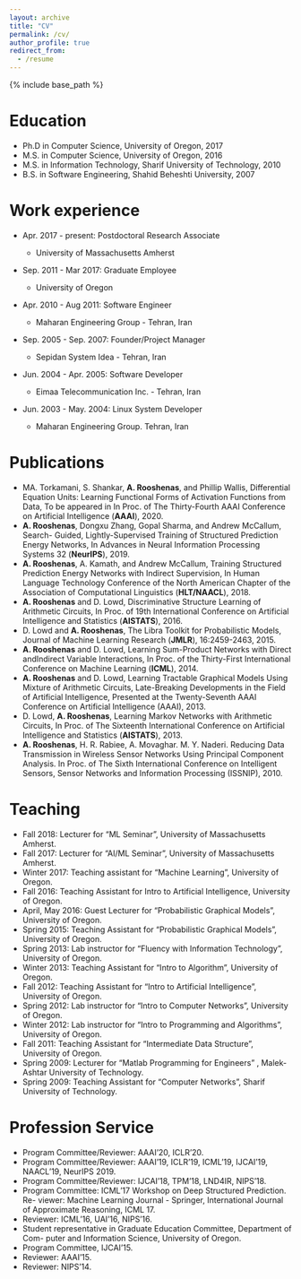 ```yaml
---
layout: archive
title: "CV"
permalink: /cv/
author_profile: true
redirect_from:
  - /resume
---
```


{% include base_path %}

Education
======
* Ph.D in Computer Science, University of Oregon, 2017
* M.S. in Computer Science, University of Oregon, 2016
* M.S. in Information Technology, Sharif University of Technology, 2010
* B.S. in Software Engineering, Shahid Beheshti University, 2007

Work experience
======
* Apr. 2017 - present: Postdoctoral Research Associate
  * University of Massachusetts Amherst

* Sep. 2011 - Mar 2017: Graduate Employee
  * University of Oregon
  
* Apr. 2010 - Aug 2011: Software Engineer
  * Maharan Engineering Group - Tehran, Iran

* Sep. 2005 - Sep. 2007: Founder/Project Manager
  * Sepidan System Idea - Tehran, Iran
  
* Jun. 2004 - Apr. 2005: Software Developer
  * Eimaa Telecommunication Inc. - Tehran, Iran

* Jun. 2003 - May. 2004: Linux System Developer
  * Maharan Engineering Group. Tehran, Iran
  

Publications
======
 * MA. Torkamani, S. Shankar, <b>A. Rooshenas</b>, and Phillip Wallis, Differential Equation Units: Learning Functional Forms of Activation Functions from Data, To be appeared in In Proc. of The Thirty-Fourth AAAI Conference on Artificial Intelligence (<b>AAAI</b>), 2020.
 * <b>A. Rooshenas</b>, Dongxu Zhang, Gopal Sharma, and Andrew McCallum, Search- Guided, Lightly-Supervised Training of Structured Prediction Energy Networks, In Advances in Neural Information Processing Systems 32 (<b>NeurIPS</b>), 2019.
 * <b>A. Rooshenas</b>, A. Kamath, and Andrew McCallum, Training Structured Prediction Energy Networks with Indirect Supervision, In Human Language Technology Conference of the North American Chapter of the Association of Computational
Linguistics (<b>HLT/NAACL</b>), 2018.
 * <b>A. Rooshenas</b> and D. Lowd, Discriminative Structure Learning of Arithmetic Circuits, In Proc. of 19th International Conference on Artificial Intelligence and Statistics (<b>AISTATS</b>), 2016.
 * D. Lowd and <b>A. Rooshenas</b>, The Libra Toolkit for Probabilistic Models, Journal
of Machine Learning Research (<b>JMLR</b>), 16:2459-2463, 2015.
 * <b>A. Rooshenas</b> and D. Lowd, Learning Sum-Product Networks with Direct andIndirect Variable Interactions, In Proc. of the Thirty-First International Conference on Machine Learning (<b>ICML</b>), 2014.
 * <b>A. Rooshenas</b> and D. Lowd, Learning Tractable Graphical Models Using Mixture of Arithmetic Circuits, Late-Breaking Developments in the Field of Artificial Intelligence, Presented at the Twenty-Seventh AAAI Conference on Artificial Intelligence (AAAI), 2013.
 * D. Lowd, <b>A. Rooshenas</b>, Learning Markov Networks with Arithmetic Circuits, In Proc. of The Sixteenth International Conference on Artificial Intelligence and Statistics (<b>AISTATS</b>), 2013. 
 * <b>A. Rooshenas</b>, H. R. Rabiee, A. Movaghar. M. Y. Naderi. Reducing Data Transmission in Wireless Sensor Networks Using Principal Component Analysis. In Proc. of The Sixth International Conference on Intelligent Sensors, Sensor Networks and Information Processing (ISSNIP), 2010.
 
  
Teaching
======
* Fall 2018: Lecturer for “ML Seminar”, University of Massachusetts Amherst.
* Fall 2017: Lecturer for “AI/ML Seminar”, University of Massachusetts Amherst.
* Winter 2017: Teaching assistant for “Machine Learning”, University of Oregon.
* Fall 2016: Teaching Assistant for Intro to Artificial Intelligence, University of Oregon.
* April, May 2016: Guest Lecturer for “Probabilistic Graphical Models”, University of Oregon.
* Spring 2015: Teaching Assistant for “Probabilistic Graphical Models”, University of Oregon.
* Spring 2013: Lab instructor for “Fluency with Information Technology”, University of Oregon.
* Winter 2013: Teaching Assistant for “Intro to Algorithm”, University of Oregon.
* Fall 2012: Teaching Assistant for “Intro to Artificial Intelligence”, University of Oregon.
* Spring 2012: Lab instructor for “Intro to Computer Networks”, University of Oregon.
* Winter 2012: Lab instructor for “Intro to Programming and Algorithms”, University of Oregon.
* Fall 2011: Teaching Assistant for “Intermediate Data Structure”, University of Oregon.
* Spring 2009: Lecturer for “Matlab Programming for Engineers” , Malek-Ashtar University of Technology.
* Spring 2009: Teaching Assistant for “Computer Networks”, Sharif University of Technology.
  
Profession Service 
======
* Program Committee/Reviewer: AAAI’20, ICLR’20.
* Program Committee/Reviewer: AAAI’19, ICLR’19, ICML’19, IJCAI’19, NAACL’19, NeurIPS 2019.
* Program Committee/Reviewer: IJCAI’18, TPM’18, LND4IR, NIPS’18.
* Program Committee: ICML’17 Workshop on Deep Structured Prediction. Re- viewer: Machine Learning Journal - Springer, International Journal of Approximate Reasoning, ICML 17.
* Reviewer: ICML’16, UAI’16, NIPS’16.
* Student representative in Graduate Education Committee, Department of Com- puter and Information Science, University of Oregon.
* Program Committee, IJCAI’15.
* Reviewer: AAAI’15.
* Reviewer: NIPS’14.

